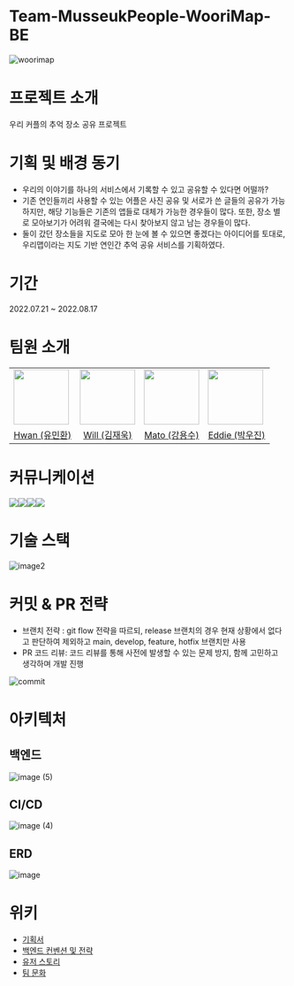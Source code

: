 # Team-MusseukPeople-WooriMap-BE
![woorimap](https://user-images.githubusercontent.com/45508756/184794642-07be0a2f-1bae-4058-91b6-6cb5171ecc19.png)

# 프로젝트 소개
우리 커플의 추억 장소 공유 프로젝트

# 기획 및 배경 동기
- 우리의 이야기를 하나의 서비스에서 기록할 수 있고 공유할 수 있다면 어떨까?
- 기존 연인들끼리 사용할 수 있는 어플은 사진 공유 및 서로가 쓴 글들의 공유가 가능하지만, 해당 기능들은 기존의 앱들로 대체가 가능한 경우들이 많다. 또한, 장소 별로 모아보기가 어려워 결국에는 다시 찾아보지 않고 남는 경우들이 많다.
- 둘이 갔던 장소들을 지도로 모아 한 눈에 볼 수 있으면 좋겠다는 아이디어를 토대로, 우리맵이라는 지도 기반 연인간 추억 공유 서비스를 기획하였다.

# 기간
2022.07.21 ~ 2022.08.17

# 팀원 소개
<table>
    <tr>
        <td>
            <a href="https://github.com/yuminhwan">
               <img src="https://avatars.githubusercontent.com/u/65746780?v=4" width="100px" />
            </a>
        </td>
        <td>
            <a href="https://github.com/78planet">
                <img src="https://user-images.githubusercontent.com/41179265/177427660-243afcba-a7cf-4810-9906-d9f7d22b4f07.png" width="100px" />
            </a>
        </td>
        <td>
            <a href="https://github.com/yongsu-kang">
                <img src="https://avatars.githubusercontent.com/u/97223877?v=4" width="100px" />
            </a>
        </td>
        <td>
            <a href="https://github.com/dbslzld15">
               <img src="https://avatars.githubusercontent.com/u/47207658?v=4" width="100px" />
            </a>
        </td>
    </tr>
    <tr>
        <td align="center"><a href="https://github.com/yuminhwan">Hwan (유민환)</a></td>
        <td align="center"><a href="https://github.com/78planet">Will (김재욱)</a></td>
        <td align="center"><a href="https://github.com/yongsu-kang">Mato (강용수)</a></td>
        <td align="center"><a href="https://github.com/dbslzld15">Eddie (박우진)</a></td>
    </tr>
</table>

# 커뮤니케이션
<img src="https://img.shields.io/badge/github-181717?style=for-the-badge&logo=github&logoColor=white"><img src="https://img.shields.io/badge/jira-0052CC?style=for-the-badge&logo=jira&logoColor=white"><img src="https://img.shields.io/badge/slack-4A154B?style=for-the-badge&logo=slack&logoColor=white"><img src="https://img.shields.io/badge/notion-000000?style=for-the-badge&logo=notion&logoColor=white">

# 기술 스택

![image2](https://user-images.githubusercontent.com/97223877/184804540-24bf15df-b68a-41b8-98f4-929491257178.png)

# 커밋 & PR 전략
- 브랜치 전략 : git flow 전략을 따르되, release 브랜치의 경우 현재 상황에서 없다고 판단하여 제외하고 main, develop, feature, hotfix 브랜치만 사용
- PR 코드 리뷰: 코드 리뷰를 통해 사전에 발생할 수 있는 문제 방지, 함께 고민하고 생각하며 개발 진행

![commit](https://user-images.githubusercontent.com/97223877/184804899-ec1da2ba-2836-4ab3-b29e-7e490d7bfbd4.png)


# 아키텍처
## 백엔드
![image (5)](https://user-images.githubusercontent.com/45508756/184793626-7e39d6b3-d60e-4ddb-b71d-0f3f26c18292.png)

## CI/CD
![image (4)](https://user-images.githubusercontent.com/45508756/184793645-e4206c58-bf7c-4efe-80e4-96e1a77ff6b3.png)

## ERD
![image](https://user-images.githubusercontent.com/45508756/184793786-303c588f-800a-40f5-8def-d531cb9b260e.png)

# 위키
- [기획서](https://github.com/prgrms-web-devcourse/Team-MusseukPeople-WooriMap-BE/wiki/기획서)
- [백엔드 컨벤션 및 전략](https://github.com/prgrms-web-devcourse/Team-MusseukPeople-WooriMap-BE/wiki/백엔드-컨벤션-및-전략)
- [유저 스토리](https://github.com/prgrms-web-devcourse/Team-MusseukPeople-WooriMap-BE/wiki/유저스토리)
- [팀 문화](https://github.com/prgrms-web-devcourse/Team-MusseukPeople-WooriMap-BE/wiki/팀문화)

